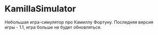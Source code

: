 # KamillaSimulator
Небольшая игра-симулятор про Камиллу Фортуну. Последняя версия игры - 1.1, игра больше не будет обновляться.
